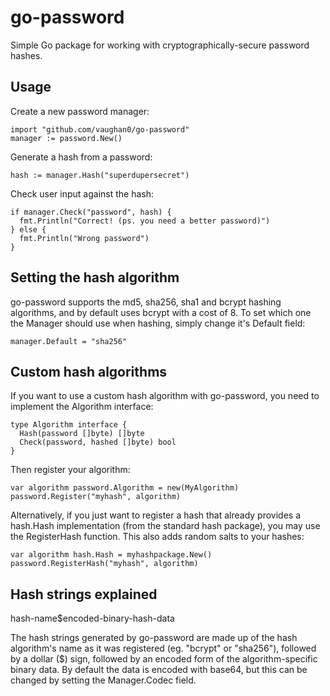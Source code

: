 go-password
===========

Simple Go package for working with cryptographically-secure password hashes.

Usage
-----

Create a new password manager:

    import "github.com/vaughan0/go-password"
    manager := password.New()

Generate a hash from a password:

    hash := manager.Hash("superdupersecret")

Check user input against the hash:

    if manager.Check("password", hash) {
      fmt.Println("Correct! (ps. you need a better password)")
    } else {
      fmt.Println("Wrong password")
    }

Setting the hash algorithm
--------------------------

go-password supports the md5, sha256, sha1 and bcrypt hashing algorithms, and
by default uses bcrypt with a cost of 8.  To set which one the Manager should
use when hashing, simply change it's Default field:

    manager.Default = "sha256"

Custom hash algorithms
----------------------

If you want to use a custom hash algorithm with go-password, you need to
implement the Algorithm interface:

    type Algorithm interface {
      Hash(password []byte) []byte
      Check(password, hashed []byte) bool
    }

Then register your algorithm:

    var algorithm password.Algorithm = new(MyAlgorithm)
    password.Register("myhash", algorithm)

Alternatively, if you just want to register a hash that already provides a
hash.Hash implementation (from the standard hash package), you may use the
RegisterHash function. This also adds random salts to your hashes:

    var algorithm hash.Hash = myhashpackage.New()
    password.RegisterHash("myhash", algorithm)

Hash strings explained
----------------------

hash-name$encoded-binary-hash-data

The hash strings generated by go-password are made up of the hash algorithm's
name as it was registered (eg. "bcrypt" or "sha256"), followed by a dollar ($)
sign, followed by an encoded form of the algorithm-specific binary data. By
default the data is encoded with base64, but this can be changed by setting the
Manager.Codec field.
